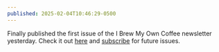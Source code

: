 ```yaml
---
published: 2025-02-04T10:46:29-0500
---
```


Finally published the first issue of the I Brew My Own Coffee newsletter yesterday. Check it out [here](https://ibrewmyown.coffee/interviews/john-george-sample) and [subscribe](https://ibrewmyown.coffee/subscribe) for future issues.
